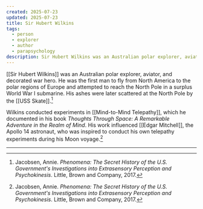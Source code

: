 ```yaml
---
created: 2025-07-23
updated: 2025-07-23
title: Sir Hubert Wilkins
tags:
  - person
  - explorer
  - author
  - parapsychology
description: Sir Hubert Wilkins was an Australian polar explorer, aviator, and decorated war hero who conducted experiments in mind-to-mind telepathy.
---
```


[[Sir Hubert Wilkins]] was an Australian polar explorer, aviator, and decorated war hero. He was the first man to fly from North America to the polar regions of Europe and attempted to reach the North Pole in a surplus World War I submarine. His ashes were later scattered at the North Pole by the [[USS Skate]].[^1]

Wilkins conducted experiments in [[Mind-to-Mind Telepathy]], which he documented in his book *Thoughts Through Space: A Remarkable Adventure in the Realm of Mind*. His work influenced [[Edgar Mitchell]], the Apollo 14 astronaut, who was inspired to conduct his own telepathy experiments during his Moon voyage.[^1]

---

[^1]: Jacobsen, Annie. *Phenomena: The Secret History of the U.S. Government's Investigations into Extrasensory Perception and Psychokinesis*. Little, Brown and Company, 2017.
